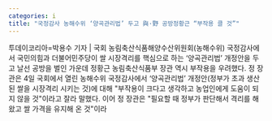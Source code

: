 ```yaml
---
categories: i
title: "국정감사 농해수위 ‘양곡관리법’ 두고 與·野 공방정황근 “부작용 클 것”"
---
```

투데이코리아=박용수 기자 | 국회 농림축산식품해양수산위원회(농해수위) 국정감사에서 국민의힘과 더불어민주당이 쌀 시장격리를 핵심으로 하는 ‘양곡관리법’ 개정안을 두고 날선 공방을 벌인 가운데 정황근 농림축산식품부 장관 역시 부작용을 우려했다. 정 장관은 4일 국회에서 열린 농해수위 국정감사에서 ‘양곡관리법’ 개정안(정부가 초과 생산된 쌀을 시장격리 시키는 것)에 대해 "부작용이 크다고 생각하고 농업인에게 도움이 되지 않을 것"이라고 잘라 말했다. 이어 정 장관은 "필요할 때 정부가 판단해서 격리를 해왔고 쌀 가격을 유지해 온 것"이라